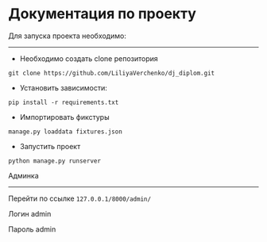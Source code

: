 # Документация по проекту

Для запуска проекта необходимо:
_______________________________________

* Необходимо создать clone репозитория 

`git clone https://github.com/LiliyaVerchenko/dj_diplom.git`

 
* Установить зависимости:

`pip install -r requirements.txt`


* Импортировать фикстуры

`manage.py loaddata fixtures.json` 

* Запустить проект

`python manage.py runserver` 

Админка
_______________

Перейти по ссылке `127.0.0.1/8000/admin/`

Логин admin
 
Пароль admin






